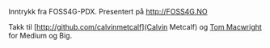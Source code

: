 Inntrykk fra FOSS4G-PDX. Presentert på http://FOSS4G.NO

Takk til [http://github.com/calvinmetcalf](Calvin Metcalf) og [Tom Macwright](http://macwright.org) for Medium og Big. 